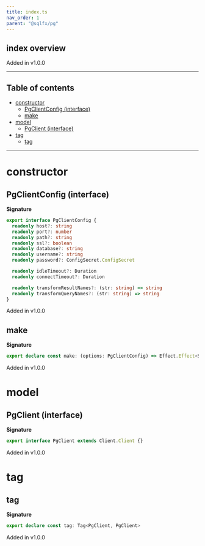 ```yaml
---
title: index.ts
nav_order: 1
parent: "@sqlfx/pg"
---
```


## index overview

Added in v1.0.0

---

<h2 class="text-delta">Table of contents</h2>

- [constructor](#constructor)
  - [PgClientConfig (interface)](#pgclientconfig-interface)
  - [make](#make)
- [model](#model)
  - [PgClient (interface)](#pgclient-interface)
- [tag](#tag)
  - [tag](#tag-1)

---

# constructor

## PgClientConfig (interface)

**Signature**

```ts
export interface PgClientConfig {
  readonly host?: string
  readonly port?: number
  readonly path?: string
  readonly ssl?: boolean
  readonly database?: string
  readonly username?: string
  readonly password?: ConfigSecret.ConfigSecret

  readonly idleTimeout?: Duration
  readonly connectTimeout?: Duration

  readonly transformResultNames?: (str: string) => string
  readonly transformQueryNames?: (str: string) => string
}
```

Added in v1.0.0

## make

**Signature**

```ts
export declare const make: (options: PgClientConfig) => Effect.Effect<Scope, never, PgClient>
```

Added in v1.0.0

# model

## PgClient (interface)

**Signature**

```ts
export interface PgClient extends Client.Client {}
```

Added in v1.0.0

# tag

## tag

**Signature**

```ts
export declare const tag: Tag<PgClient, PgClient>
```

Added in v1.0.0
